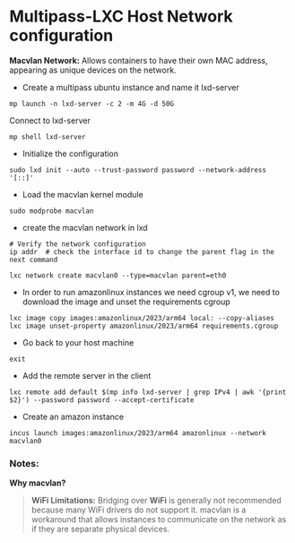 # Multipass-LXC Host Network configuration

**Macvlan Network:** Allows containers to have their own MAC address, appearing as unique devices on the network.

* Create a multipass ubuntu instance and name it lxd-server

```shell
mp launch -n lxd-server -c 2 -m 4G -d 50G
```

Connect to lxd-server

```shell
mp shell lxd-server
```

* Initialize the configuration

```shell
sudo lxd init --auto --trust-password password --network-address '[::]'
```

* Load the macvlan kernel module
  
```shell
sudo modprobe macvlan
```


* create the macvlan network in lxd

```shell
# Verify the network configuration
ip addr  # check the interface id to change the parent flag in the next command

lxc network create macvlan0 --type=macvlan parent=eth0
```

* In order to run amazonlinux instances we need cgroup v1, we need to download the image and unset the requirements cgroup

```shell
lxc image copy images:amazonlinux/2023/arm64 local: --copy-aliases
lxc image unset-property amazonlinux/2023/arm64 requirements.cgroup
```

* Go back to your host machine

```shell
exit
```

* Add the remote server in the client

```shell
lxc remote add default $(mp info lxd-server | grep IPv4 | awk '{print $2}') --password password --accept-certificate
```

* Create an amazon instance

```shell
incus launch images:amazonlinux/2023/arm64 amazonlinux --network macvlan0
```

### Notes:

**Why macvlan?**

> **WiFi Limitations:** Bridging over **WiFi** is generally not recommended because many WiFi drivers do not support it. macvlan is a workaround that allows instances to communicate on the network as if they are separate physical devices.